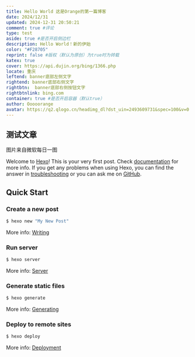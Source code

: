 ```yaml
---
title: Hello World 这是Orange的第一篇博客
date: 2024/12/31
updated: 2024-12-31 20:50:21
comment: true #评论
type: test
aside: true #是否开启侧边栏
description: Hello World！新的伊始
color: "#F28705"
reprint: false #版权（默认为原创）为true时为转载
katex: true
cover: https://api.dujin.org/bing/1366.php
locate: 重庆
leftend: banner底部左侧文字
rightend: banner底部右侧文字
rightbtn:  banner底部右侧按钮文字
rightbtnlink: bing.com
container: true #是否开启容器（默认true）
author: Ooooorange
avatar: https://q2.qlogo.cn/headimg_dl?dst_uin=2493609731&spec=100&v=0.04860968115202646
---
```

## 测试文章
图片来自微软每日一图

Welcome to [Hexo](https://hexo.io/)! This is your very first post. Check [documentation](https://hexo.io/docs/) for more info. If you get any problems when using Hexo, you can find the answer in [troubleshooting](https://hexo.io/docs/troubleshooting.html) or you can ask me on [GitHub](https://github.com/hexojs/hexo/issues).

## Quick Start

### Create a new post

``` bash
$ hexo new "My New Post"
```

More info: [Writing](https://hexo.io/docs/writing.html)

### Run server

``` bash
$ hexo server
```

More info: [Server](https://hexo.io/docs/server.html)

### Generate static files

``` bash
$ hexo generate
```

More info: [Generating](https://hexo.io/docs/generating.html)

### Deploy to remote sites

``` bash
$ hexo deploy
```

More info: [Deployment](https://hexo.io/docs/one-command-deployment.html)
